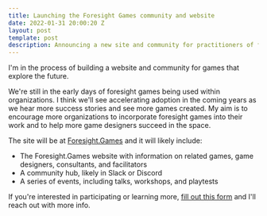 ```yaml
---
title: Launching the Foresight Games community and website
date: 2022-01-31 20:00:20 Z
layout: post
template: post
description: Announcing a new site and community for practitioners of foresight games
---
```


I'm in the process of building a website and community for games that explore the future. 

We're still in the early days of foresight games being used within organizations. I think we'll see accelerating adoption in the coming years as we hear more success stories and see more games created. My aim is to encourage more organizations to incorporate foresight games into their work and to help more game designers succeed in the space.

The site will be at [Foresight.Games](https://foresight.games) and it will likely include:

* The Foresight.Games website with information on related games, game designers, consultants, and facilitators
* A community hub, likely in Slack or Discord
* A series of events, including talks, workshops, and playtests

If you're interested in participating or learning more, [fill out this form](https://forms.gle/6jiW5fsgRUiBhySK9) and I'll reach out with more info.